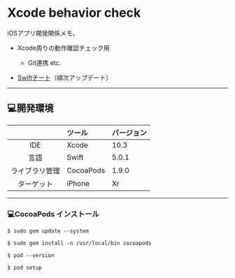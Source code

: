 # Xcode behavior check

iOSアプリ開発関係メモ。

- Xcode周りの動作確認チェック用

  - Git連携 etc.

- [Swiftチート](https://github.com/miolab/xcode_behavior_check/blob/master/MyPlaygroundSwift.playground/Contents.swift)（順次アップデート）

---

## 💻開発環境

| |ツール|バージョン|
|:--:|:--|:--|
| IDE | Xcode | 10.3 |
| 言語 | Swift | 5.0.1 |
| ライブラリ管理 | CocoaPods | 1.9.0 |
| ターゲット | iPhone | Xr |

---

### 💻CocoaPods インストール

```
$ sudo gem update --system

$ sudo gem install -n /usr/local/bin cocoapods

$ pod --version

$ pod setup
```
